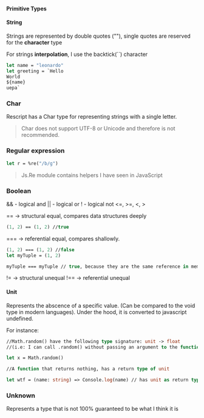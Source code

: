 #### Primitive Types

#### String

Strings are represented by double quotes (""), single quotes are reserved for the **character** type

For strings <b>interpolation</b>, I use the backtick(``) character

```ocaml
let name = "leonardo"
let greeting = `Hello
World
${name}
uepa`
```

### Char

Rescript has a Char type for representing strings with a single letter.

> Char does not support UTF-8 or Unicode and therefore is not recommended.

### Regular expression

```ocaml
let r = %re("/b/g")
```

> Js.Re module contains helpers I have seen in JavaScript

### Boolean

&& - logical and
|| - logical or
! - logical not
<=, >=, <, > 

== -> structural equal, compares data structures deeply
```ocaml
(1, 2) == (1, 2) //true
```

=== -> referential equal, compares shallowly.
```ocaml
(1, 2) === (1, 2) //false
let myTuple = (1, 2)

myTuple === myTuple // true, because they are the same reference in memory
```

!= -> structural unequal
!== -> referential unequal

#### Unit

Represents the abscence of a specific value. (Can be compared to the void type in modern languages).
Under the hood, it is converted to javascript undefined.

For instance:
```ocaml
//Math.random() have the following type signature: unit -> float
//(i.e: I can call .random() without passing an argument to the function, and still have a float being returned)

let x = Math.random()

//A function that returns nothing, has a return type of unit

let wtf = (name: string) => Console.log(name) // has unit as return type
```

### Unknown

Represents a type that is not 100% guaranteed to be what I think it is